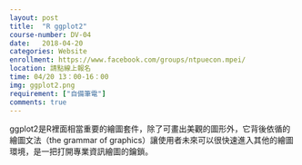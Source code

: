 ```yaml
---
layout: post
title:  "R ggplot2"
course-number: DV-04
date:   2018-04-20
categories: Website
enrollment: https://www.facebook.com/groups/ntpuecon.mpei/
location: 請點線上報名
time: 04/20 13：00-16：00
img: ggplot2.png
requirement: ["自備筆電"]
comments: true
---
```


ggplot2是R裡面相當重要的繪圖套件，除了可畫出美觀的圖形外，它背後依循的
繪圖文法（the grammar of graphics）讓使用者未來可以很快速進入其他的繪圖
環境，是一把打開專業資訊繪圖的鑰鎖。
